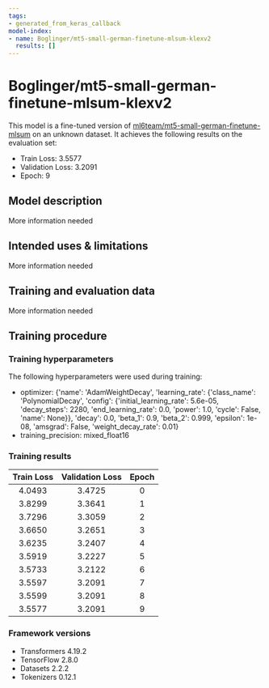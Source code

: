 ```yaml
---
tags:
- generated_from_keras_callback
model-index:
- name: Boglinger/mt5-small-german-finetune-mlsum-klexv2
  results: []
---
```


<!-- This model card has been generated automatically according to the information Keras had access to. You should
probably proofread and complete it, then remove this comment. -->

# Boglinger/mt5-small-german-finetune-mlsum-klexv2

This model is a fine-tuned version of [ml6team/mt5-small-german-finetune-mlsum](https://huggingface.co/ml6team/mt5-small-german-finetune-mlsum) on an unknown dataset.
It achieves the following results on the evaluation set:
- Train Loss: 3.5577
- Validation Loss: 3.2091
- Epoch: 9

## Model description

More information needed

## Intended uses & limitations

More information needed

## Training and evaluation data

More information needed

## Training procedure

### Training hyperparameters

The following hyperparameters were used during training:
- optimizer: {'name': 'AdamWeightDecay', 'learning_rate': {'class_name': 'PolynomialDecay', 'config': {'initial_learning_rate': 5.6e-05, 'decay_steps': 2280, 'end_learning_rate': 0.0, 'power': 1.0, 'cycle': False, 'name': None}}, 'decay': 0.0, 'beta_1': 0.9, 'beta_2': 0.999, 'epsilon': 1e-08, 'amsgrad': False, 'weight_decay_rate': 0.01}
- training_precision: mixed_float16

### Training results

| Train Loss | Validation Loss | Epoch |
|:----------:|:---------------:|:-----:|
| 4.0493     | 3.4725          | 0     |
| 3.8299     | 3.3641          | 1     |
| 3.7296     | 3.3059          | 2     |
| 3.6650     | 3.2651          | 3     |
| 3.6235     | 3.2407          | 4     |
| 3.5919     | 3.2227          | 5     |
| 3.5733     | 3.2122          | 6     |
| 3.5597     | 3.2091          | 7     |
| 3.5599     | 3.2091          | 8     |
| 3.5577     | 3.2091          | 9     |


### Framework versions

- Transformers 4.19.2
- TensorFlow 2.8.0
- Datasets 2.2.2
- Tokenizers 0.12.1

